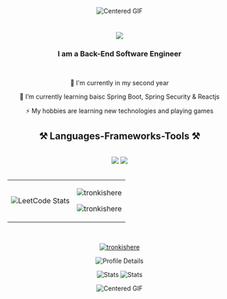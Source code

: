 <p align="center">
  <img src="https://steamuserimages-a.akamaihd.net/ugc/1709660933254312726/649C006B7A8D8EE5420B99F1F7311DB19AB263AB/?imw=637&imh=358&ima=fit&impolicy=Letterbox&imcolor=%23000000&letterbox=true" alt="Centered GIF" style="max-width: 100%; height: auto;">
</p>
<h1 align="center">
    <img src="https://readme-typing-svg.herokuapp.com/?font=Righteous&size=35&center=true&vCenter=true&width=500&height=70&duration=4000&lines=Hi+There!+👋;+I'm+Trong;" />
</h1>

<h3 align="center">I am a Back-End Software Engineer</h3>

<br/>

<div align="center">
 
 🔭 I'm currently in my second year
 
 🌱 I’m currently learning baisc Spring Boot, Spring Security & Reactjs

⚡ My hobbies are learning new technologies and playing games

 </div>

<h2 align="center">⚒️ Languages-Frameworks-Tools ⚒️</h2>
<br/>
<div align="center">
    <img src="https://skillicons.dev/icons?i=react,bootstrap,html,css,vscode,github,git" />
    <img src="https://skillicons.dev/icons?i=spring,hibernate,java,idea,mysql" />
</div>

<br/>

<table style="width: 100%">
  <tr>
    <td>
      <img src="https://leetcard.jacoblin.cool/nguyenhuutrong11133?theme=dark&font=Roboto%20Flex&ext=activity" alt="LeetCode Stats" />
    </td>
    <td>
      <p align="center"><img src="https://github-readme-stats.vercel.app/api/top-langs?username=tronkishere&show_icons=true&theme=dark&locale=en&layout=compact" alt="tronkishere" /></p>
      <p align="center"><img src="https://github-readme-streak-stats.herokuapp.com/?user=tronkishere&theme=dark" alt="tronkishere" /></p>
    </td>
  </tr>
</table>


</br>
<p align="center"> <a href="https://github.com/ryo-ma/github-profile-trophy"><img src="https://github-profile-trophy.vercel.app/?username=tronkishere&theme=dracula" alt="tronkishere" /></a> </p>

<p align="center">
  <img src="http://github-profile-summary-cards.vercel.app/api/cards/profile-details?username=TronkIsHere&theme=2077" alt="Profile Details" style="max-width: 45%;">
</p>

<p align="center">
    <img src="http://github-profile-summary-cards.vercel.app/api/cards/productive-time?username=TronkIsHere&theme=2077" alt="Stats" style="max-width: 45%;">
  <img src="http://github-profile-summary-cards.vercel.app/api/cards/stats?username=TronkIsHere&theme=2077" alt="Stats" style="max-width: 45%;">
</p>

<p align="center">
<img src="https://safebooru.org//images/4426/25fe65cbd2f79138d845887dcf2fdbe472fdc439.gif" alt="Centered GIF" style="max-width: 100%; height: auto;">
</p>

</div>


